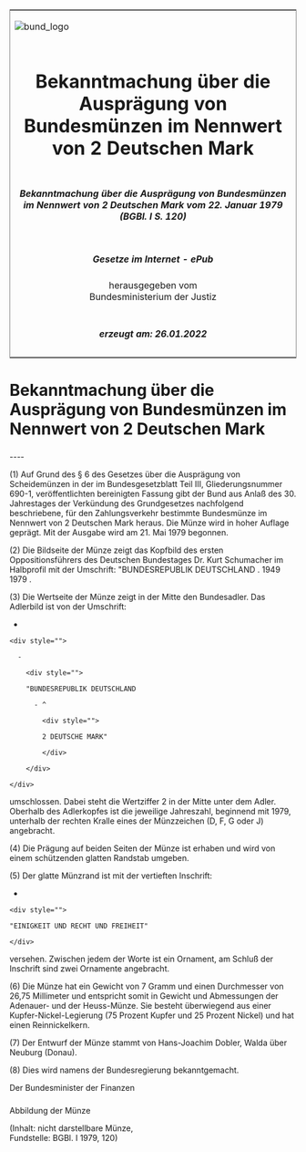 <span id="DECKBLATT.html"></span>

<table border="0" frame="border" width="100%">

<tr valign="top">

<td align="left">

![bund\_logo](BfJ_2021_Web_de_de.gif)

</td>

<td align="right">

 

</td>

</tr>

<tr align="center" valign="middle">

<td colspan="2">

# Bekanntmachung über die Ausprägung von Bundesmünzen im Nennwert von 2 Deutschen Mark

</td>

</tr>

<tr align="center" valign="middle">

<td colspan="2">

##### Bekanntmachung über die Ausprägung von Bundesmünzen im Nennwert von 2 Deutschen Mark vom 22. Januar 1979 (BGBl. I S. 120)

</td>

</tr>

<tr align="center" valign="middle">

<td colspan="2">

  
  

##### Gesetze im Internet - ePub  
  
herausgegeben vom  
Bundesministerium der Justiz

</td>

</tr>

<tr align="center" valign="bottom">

<td colspan="2">

  
  

##### erzeugt am: 26.01.2022

</td>

</tr>

</table>

<span id="BJNR001200979.html"></span>

# Bekanntmachung über die Ausprägung von Bundesmünzen im Nennwert von 2 Deutschen Mark

<span id="BJNR001200979BJNE000100317.html"></span>

###   
\----

<div>

<div class="jnhtml">

<div>

<div class="jurAbsatz">

(1) Auf Grund des § 6 des Gesetzes über die Ausprägung von Scheidemünzen
in der im Bundesgesetzblatt Teil III, Gliederungsnummer 690-1,
veröffentlichten bereinigten Fassung gibt der Bund aus Anlaß des 30.
Jahrestages der Verkündung des Grundgesetzes nachfolgend beschriebene,
für den Zahlungsverkehr bestimmte Bundesmünze im Nennwert von 2
Deutschen Mark heraus. Die Münze wird in hoher Auflage geprägt. Mit der
Ausgabe wird am 21. Mai 1979 begonnen.

</div>

<div class="jurAbsatz">

(2) Die Bildseite der Münze zeigt das Kopfbild des ersten
Oppositionsführers des Deutschen Bundestages Dr. Kurt Schumacher im
Halbprofil mit der Umschrift: "BUNDESREPUBLIK DEUTSCHLAND . 1949 1979 .

</div>

<div class="jurAbsatz">

(3) Die Wertseite der Münze zeigt in der Mitte den Bundesadler. Das
Adlerbild ist von der Umschrift:

  - 
    
    <div style="">
    
      - 
        
        <div style="">
        
        "BUNDESREPUBLIK DEUTSCHLAND
        
          - ^
            
            <div style="">
            
            2 DEUTSCHE MARK"
            
            </div>
        
        </div>
    
    </div>

umschlossen. Dabei steht die Wertziffer 2 in der Mitte unter dem Adler.
Oberhalb des Adlerkopfes ist die jeweilige Jahreszahl, beginnend mit
1979, unterhalb der rechten Kralle eines der Münzzeichen (D, F, G oder
J) angebracht.

</div>

<div class="jurAbsatz">

(4) Die Prägung auf beiden Seiten der Münze ist erhaben und wird von
einem schützenden glatten Randstab umgeben.

</div>

<div class="jurAbsatz">

(5) Der glatte Münzrand ist mit der vertieften Inschrift:

  - 
    
    <div style="">
    
    "EINIGKEIT UND RECHT UND FREIHEIT"
    
    </div>

versehen. Zwischen jedem der Worte ist ein Ornament, am Schluß der
Inschrift sind zwei Ornamente angebracht.

</div>

<div class="jurAbsatz">

(6) Die Münze hat ein Gewicht von 7 Gramm und einen Durchmesser von
26,75 Millimeter und entspricht somit in Gewicht und Abmessungen der
Adenauer- und der Heuss-Münze. Sie besteht überwiegend aus einer
Kupfer-Nickel-Legierung (75 Prozent Kupfer und 25 Prozent Nickel) und
hat einen Reinnickelkern.

</div>

<div class="jurAbsatz">

(7) Der Entwurf der Münze stammt von Hans-Joachim Dobler, Walda über
Neuburg (Donau).

</div>

<div class="jurAbsatz">

(8) Dies wird namens der Bundesregierung bekanntgemacht.  
  
<span class="SP">Der Bundesminister der Finanzen</span>

</div>

</div>

</div>

</div>

<span id="BJNR001200979BJNE000200317.html"></span>

###   
Abbildung der Münze

<div>

<div class="jnhtml">

<div>

<div class="jurAbsatz">

<div class="kommentar_Fundstelle">

(Inhalt: nicht darstellbare Münze,  
Fundstelle: BGBl. I 1979, 120)

</div>

</div>

</div>

</div>

</div>

